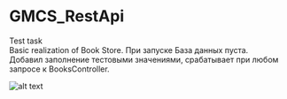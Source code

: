 # GMCS_RestApi
Test task    
Basic realization of Book Store. 
При запуске База данных пуста.     
Добавил заполнение тестовыми значениями, срабатывает при любом запросе к BooksController.    

![alt text](https://github.com/Borismegabanan/GMCS_RestApi/blob/1.0.0/OnionArchitecture/Pictures/methodsScreenShot.png)
